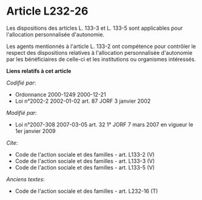 # Article L232-26

Les dispositions des articles L. 133-3 et L. 133-5 sont applicables pour l'allocation personnalisée d'autonomie. 

Les agents mentionnés à l'article L. 133-2 ont compétence pour contrôler le respect des dispositions relatives à l'allocation
personnalisée d'autonomie par les bénéficiaires de celle-ci et les institutions ou organismes intéressés.

**Liens relatifs à cet article**

_Codifié par_:

  - Ordonnance 2000-1249 2000-12-21
  - Loi n°2002-2 2002-01-02 art. 87 JORF 3 janvier 2002

_Modifié par_:

  - Loi n°2007-308 2007-03-05 art. 32 1° JORF 7 mars 2007 en vigueur le 1er janvier 2009

_Cite_:

  - Code de l'action sociale et des familles - art. L133-2 (V)
  - Code de l'action sociale et des familles - art. L133-3 (V)
  - Code de l'action sociale et des familles - art. L133-5 (V)

_Anciens textes_:

  - Code de l'action sociale et des familles - art. L232-16 (T)
